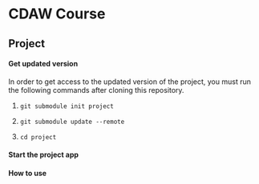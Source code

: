 # CDAW Course

## Project

#### Get updated version
In order to get access to the updated version of the project, you must run the following commands after cloning this repository.

1) `git submodule init project`

2) `git submodule update --remote`

3) `cd project`

#### Start the project app

#### How to use
